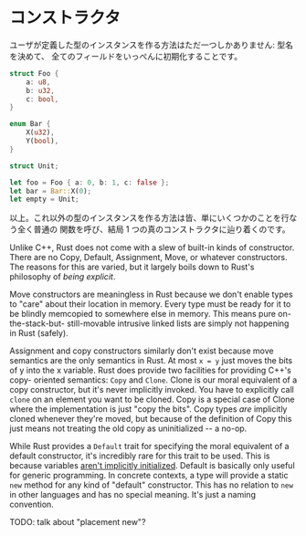 <!--
# Constructors
-->

# コンストラクタ

<!--
There is exactly one way to create an instance of a user-defined type: name it,
and initialize all its fields at once:
-->

ユーザが定義した型のインスタンスを作る方法はただ一つしかありません: 型名を決めて、
全てのフィールドをいっぺんに初期化することです。

```rust
struct Foo {
    a: u8,
    b: u32,
    c: bool,
}

enum Bar {
    X(u32),
    Y(bool),
}

struct Unit;

let foo = Foo { a: 0, b: 1, c: false };
let bar = Bar::X(0);
let empty = Unit;
```

<!--
That's it. Every other way you make an instance of a type is just calling a
totally vanilla function that does some stuff and eventually bottoms out to The
One True Constructor.
-->

以上。これ以外の型のインスタンスを作る方法は皆、単にいくつかのことを行なう全く普通の
関数を呼び、結局 1 つの真のコンストラクタに辿り着くのです。

Unlike C++, Rust does not come with a slew of built-in kinds of constructor.
There are no Copy, Default, Assignment, Move, or whatever constructors. The
reasons for this are varied, but it largely boils down to Rust's philosophy of
*being explicit*.

Move constructors are meaningless in Rust because we don't enable types to
"care" about their location in memory. Every type must be ready for it to be
blindly memcopied to somewhere else in memory. This means pure on-the-stack-but-
still-movable intrusive linked lists are simply not happening in Rust (safely).

Assignment and copy constructors similarly don't exist because move semantics
are the only semantics in Rust. At most `x = y` just moves the bits of y into
the x variable. Rust does provide two facilities for providing C++'s copy-
oriented semantics: `Copy` and `Clone`. Clone is our moral equivalent of a copy
constructor, but it's never implicitly invoked. You have to explicitly call
`clone` on an element you want to be cloned. Copy is a special case of Clone
where the implementation is just "copy the bits". Copy types *are* implicitly
cloned whenever they're moved, but because of the definition of Copy this just
means not treating the old copy as uninitialized -- a no-op.

While Rust provides a `Default` trait for specifying the moral equivalent of a
default constructor, it's incredibly rare for this trait to be used. This is
because variables [aren't implicitly initialized][uninit]. Default is basically
only useful for generic programming. In concrete contexts, a type will provide a
static `new` method for any kind of "default" constructor. This has no relation
to `new` in other languages and has no special meaning. It's just a naming
convention.

TODO: talk about "placement new"?

[uninit]: uninitialized.html
